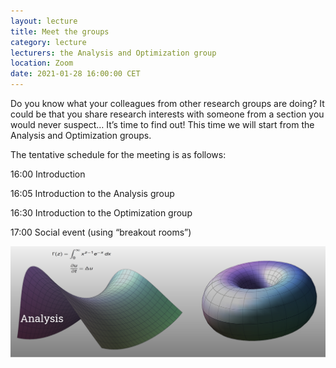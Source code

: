 ```yaml
---
layout: lecture
title: Meet the groups
category: lecture
lecturers: the Analysis and Optimization group
location: Zoom
date: 2021-01-28 16:00:00 CET
---
```


Do you know what your colleagues from other research groups are doing? It could be that you share research interests with someone from a section you would never suspect… It’s time to find out! This time we will start from the Analysis and Optimization groups.

The tentative schedule for the meeting is as follows:

16:00 Introduction

16:05 Introduction to the Analysis group

16:30 Introduction to the Optimization group

17:00 Social event (using “breakout rooms”)

![meet](/images/meet.png)